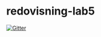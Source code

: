 # redovisning-lab5

[![Gitter](https://badges.gitter.im/emilaasa/redovisning-lab5.svg)](https://gitter.im/emilaasa/redovisning-lab5?utm_source=badge&utm_medium=badge&utm_campaign=pr-badge&utm_content=badge)
